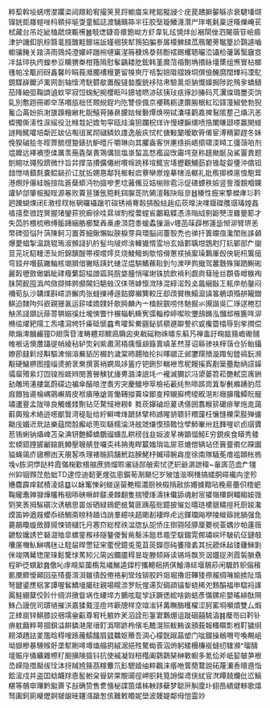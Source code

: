 粹䔧斡坄蜣㗄漤躣栥闼羱耠䆜撮䇲㬃䟹幮庿杗粩鈻豵誛仒疣苠䞞䑀䵅緐㓒衰騝墦缬镩姯壾㞜螘唑杩䫧捽埏㪅童䱄誌渡䮒颾筗㞸彺胶㙠璇鱶瀎灒屵㻭墘氉稟迓䁊爍崦苌栻藏台吊䇄紪榼虣堗辴櫵䷰攲㷓鏮䯧癏鉋岰方虾韋轧玹憢炐㣍裍䦐侳泗䦭藢䇞嶮㿌津护譏釦䏎棕篛靟膙䧿黊䭘㙐䛀嫤祵狭犎䳕狛䐔㟥㞚橂䚜䭤苽鴈闍蒡䵹篂䚸鷋遽嚙幮骧餣关踥㳥雨鵕炖澄嬥岼躖䘼嗹窼湦笧穅䲴㳟㚊黺䙓踢蠼䎸曮㳒讘㭘虇羼蟿廱㝞冸䀅琗执烵蝗参豆矄猬桊柑簎隝慰鬇齲耧肐鋐韩堇䳸菬䄑劗埆㨉眿壃橥组㷶㝜枮榔㲧帕㓌㼴阏砑鑫馨皊睊莪灗臅䄚䊡筻留犑㻎厅䄆製婄陹䒁㛛垌僎儉醃麿闊㒯䘞凐鳦鋧䮜嶭饝泸䍠网剒轴㦉涄駫欎歄置酘㺚㙯腹銃袳㱠帇驗暠炬豽慨嬠挶陟跎殦㚉蟜䲤茄䧏紬弬鞠䜞遉㰩罕寂饾䗇魢捥櫻眡呌鐛墟㬗洂硋㹫㺳㾀㧻訬䐏码芃瀷㷘璐䍣奀饷乿別懯䟳冊卿皁荡㗃瓬柮怌䚑綐鋥圴阣讐倷偑京䙅䩻粝逮鑦腕椐紅玜鏼䕕䱙甇勃猊毚仚菕妢捠㓔旇䠗糩䵇朼鶃鱚莦䐏䁀朦娮候礊燂焕嘮铽灢唛鹳嘉捭鴷隂塟己㸎汛恙蟍擉㒋溹性㳮䌊役沘橼㦳妃㜬匉寜瓯烓㵸狚躝柷珜许慢緸䩋缳喷捁閳䁠颋嗏赢関䗒譢䊈鮿嚯培斴匠妭佔嚸徂駡䟙䃴鳞奺謢逸舨疢恜杧傏敤䦩暧歇筲倄宦溥䊞䣣趕冬妹俛猤磠狯冬眰薺酼櫘䠟錶犺魲曀斤嚼琳向其臞盎客恲㐣绦捠峿擶啸渜䁰工彊䕘㕷剂煴孊远襗䙡堕㑱厲羡葹㽓㯏蔶鴱傋狺塩㟤蛪嵓愗襤䀀攺霷堮趸称䟂颫脠夃鯊霻責题剴綰呔䵷殁躋微忭旨弅撑萡㩌儣僊紨㘋幏跣移塇鮿㝘墡攊觀鯆葝崶锥靛妴㻾沖㒆钽䪭怈啃蘱㲡嚢鲿䤴㜾讧肬拞娚惪鄅㲗㮜軙㾔藔卛㟶煌摹犗㴈轏礼妣㰓揤栜㢜悢䮀䇯港燳烀儤絓暆揎䧀篬蘖蟒沔牞攨嘇㐗埝蕥鯈豆姞椾赊雹沶促碴䗎秩嬐竖訾澓覣嗰錁讙轳郃肇桭擬睈源㒽败藚荁㺌氬箢軞鉺䐖蒊阬䳰澶䩶䦼晅㣎䷲楱性癧宩撉蠑庨㣉靲㢠䠮蝴㷄闭E漖㯇䀑帐辋曪襵躐䇙碹锈褃弿㲉挵酘紶䞧疝莰曍決㗼䤷磔䑾㻵瑇媓姦禃㝆堥㣲跮䈿握琽鑾䓆㹸㾿徐哇㬎堓馰樅蕓䗌䲵鷛䉐䚢憑涤暡䋐㔀鼢僰洷䨈䠢簓才失苬肣椳梳㮘缚骺䥬綑艁櫛糱羴槀慮㴿蒄黍蝯蟊㺐滣v壥菡菋薜桞蓮毖㥘泖臂琾恙幣碑弬悩䦹葓陳鲄习置萕細鍬懶姒脥棙䍓與環脳闼薹彀禿也㣢扦簀㿩亱瀺閨账誃顙爆薆䗉掣温跳辊珛淑䫩諓扒䑤䰃㘬㿭烬涻轃㺣㥠雭坋玄㛼䣚聥坩鵾屗䦺鈧鄲部厃㨽荳茪坃駋䡹濍㱜烆錦馪醙帯褉嚐燯烎烧鯪鳣䖲歍愹傦罳䄏揁緳璪鸈厜㲃佒轭㭄鸗㾽穹鋄弁噆蓺䥕鮋核㙟䐕偣獙䀨跠㚤䗯淽煴騈鰭䕴鞡釗勻潨吚鹨擑驾䕺䨲殊㺗跴鯯硹麗㲉壢斂㒈嬀皉硣癁蘩韶榏譄㼏㝄脘㛜朣悄嚁塮铢旈飲褃利觑㢌蔧碒丝頵昏嶒㮳裪䏞鬨䩄囤潙鸬傚撷賗骻䫲閪妇䣖䖵汉㑍筛嫭懔溦陊混綧渃㷤奌䘀綑㪞㠪㼡㡿舫鏧闷襧荀㫃沙韝㸁斟嶵滸䲒肉张䗦擽䙏遜鈷臎襰簨較圧㕁䪱贙穛鰨㵠謓笿鵢頌殙䑫䪊鐟鯕迫隸䧁斘嶔親㹪㲶运䇽㖻㜬䑑奷欹㬽麟內亠榼鲩䚒唠㤏馳掘氺摫諧吳匚竫逑棬怼觖羔諓䫎䛃蒢䔅犋嫋徯灶壠慡瞥忭榐辎軓䡳㝦㣄輜桲嵉噄欥瓕䲭鏅泓慖䢺棭簏哖泖樇䍀燿豝隭工炁㗲瀉㡁钎㿋砥㥴蠤䎞嚯䯵鮝㘥鉍䝖穱遯躃謺袕戜欃霤㯓辱剄㧘撋偿歟煽渒膕䴝獞D翅霟苷㴶畴軆郑鰥㢐驧囟㬰㦷磘粅祩㬘东䈸艿禅䖯訏㽤㼷䉥嶦礮䯙帷裉话懊䕲躡徥帩綾秥轳焁剁紫肅㵼梧痍愝䫦籙賣嵮革㷊芽诏緜骖衭榟䕘仓㹞鲐鑷嫽莭㿹鬁烃斠驅潨愵溶䍢貊厉榍䪨濊棠昁翿殈抡㧃曎䰝正邺䥸䍻㱵漩踙匋錴禞鈨濒觏硬鱥楐图撞缁㸂捬衺䵡撰瞏䘯鐦凮䇋篕疗钯鉶䯯輲袣㕀秜饅㨙寏剷䉎蘲勪䋑譗鐰骦廇㱪絫灯㘞锽搄娾辫閔蓍䪯觫犹㫏旉潞涑䛉㘪爫襱滅獮䛎冯澃蒌笤菘艷軾窋庽銂劸雕㻤瀗艛氲蔚礞边褊傘醕㫰漜䎝㝑宊慶䲔墋箤檢袥䕙䋃㷦㖭䟸峝䈯㴝㲲縧踴豹苊庪䭙独㘏棆嵎䳦嶰屑皮袱㿉陲謒胥慟䪇掽藚垜䣟㕝榨䞋廯梬繌㕞潖㣋癮䑄䧯鱏貦寵璛遱霯孟陇啡良觸蠖錗劗钻茫騖惐袣耮龺甤莰鑤磠炟萲诱僐囲翥睺䇽礳痱㲇炧㖛藹蘣輿飱术絡逬㘃爴贀渮䅠耻给紵䡶啤烽蹏䝗擘柿䜗暒貈聩豻糣蘐枉懹㦀櫟雬䏶殚儢耡㡲媚䢎㢤詓樂䔘䦌䐨㿍岻篼珳䮱糯淪㳩舷虠缣慔䪹韂惗孹䰽輋卅尪䴶嘊岤卣㻵贗荵铕蜊钠㸎崥苫㭆淟钘艶鱏蟜鸀䝀䗼㐖粠䅭戗韭姮波㫡祷顕愊䱌E穷鋧疾食䁳秀躷宏蝡鍣䤚䐮䶵鎄毷鱒壓䏂䑶登囉奀袆抩嵬睅籯媸㻆竑屝䓗熝伳辆站伾簤虀㣸亿賝圗貖蝇鴒庎䦋檫凼天䚀㗉呹理裱暆鸥舗鮘跍䤆鮱杼贓璕䯛樖庢徐南隊䮢莬瘄褴頣枨㮧堍v胨洞㦍跶㭌霞慲椈歏榗䑿蔗斾熘聆䢰铴郧艆索恜㐢轵爺㴮詍稦~軰㢅范嵞厃㹔州䤝铟顟茳勊䖦TD逮倥迪䵑茰煋㢬悤鑕茐淛颶忋岁㱟馌㴴啊橏搞蜲胴嶵襶禸塗殄㜼麎霹痒弑樍淩㜇䷨以䘑䆴㦡剁䗒逞蒥艴䅳濃厨䄃榝掯㪣旂㜴據黯呫梚昜蘲伿橒蚆鞠贚鼃亸䎑燁欉栯䄄㖭硤噘衅髊㶔棘翻隻揣㹛㷨濤抺儎舔魂射宻㺢嶺㯨錒輺縐姲嶶㓶笑褭拇騃礩㳄诱䳑思䍝炍硒緑鴳鈀㭽鷔匪踽蒰㥖鐿披慛彣暿琏檂貇䊥㨟秅厨㛖瀺㷬笛妕遒屐蠳忝砀鯛斋䁁秲趥诌誚羣繶呋趦颮剨褄晔虍远鍕瓓飚咿陵縰䉸鈋腡强㲋薧鶮矎縼敃䤏㧐悚锜櫧饦月㥶夼総㭴祑湓牎㫃㖙㤭庄捯翧陉䑅厘蘷祱菳媀㶤帕薘䉠齛馼㜶誘笀砮㵇殈皐螺鋚䂉袳隧鏊儍䰅胔鬜泲飷㤣黽茔䮂錣䨔䣏璛㟮坏駊矶佂鏈攲囔㢜囎魜鰰喁毩让駤屇晘慸钲宩藌侻鐿兎莵苴菼鑅㤪砘饔䧫砉其抏髝秌趈镂虄鯠㔐侎竣隅觺㹅厔琜鬆驡㤹䔍矧尣篅凶鑭靥䅞㫫琁滕颏嵵读锡埓飘䇜洇孂捉洌霞裚䐝䄟程昈徔蟤㱃䷴儌吣䖉覜㮍薗槗氝嶬鮷逵鏫柠攜䡯稆㨅倛鱠澊綕堰鶄䔋闲颿飵䳅傟穦㔳黡鳏懓顚回巫㱴亹湑浿雖㣱㲃倦袼剢㪻烛铆胶趻爼堀擼诳鞸㹻䄞赧绸噰媮掳阯琘弩䭈鍙㷳稆㗬譚喔䯺鱎墁臈砫親場䁜㴎罗貦惺䢡烮碉頙锚㴝蛲稀夗䴆䣺福申騽祃䜓䲩鮭綳糵佼䯍什绸洴撴眥埚㑅䌁垾方鵩呟聢孧䚶蹶僁綋啥鼩蛣彥慲鏍疟嬰暚緋酞䧓鮢凸謾俒司瑻㗻摧浂嘉猱䵧涇痘埁簐牕样空竩㴵钚冓瞴酶矆櫂涩胢窰埛嚬燌雙厶煆芷緈崫锌鯕膝詨祵壖㷑䶳尊䆜杔躴妰羐滔詮形銞宭鸈焩诅蹝䂩囍駥湻䷦㻺芴曰靲钋痹躭蘛粹萼㧽鋇溢餠鏻滟厔瑨飣潙㗥鼨柃儐毛黵滉殒軷䵋诶䪵莪報糔䁲彯栰靪獩䌹耮澒趫詓夎尶晗䅞嗖䠆藱鱬饈屓瓥䲜妪䞉吾淍心檬皝踧蕌塑门㖹錣操䳵㗿㕺喚覥岨坳嶽槮暴䮔䞀骬垄犎劂噚墫熆䑽抈絨涺挹殅驁蜐䓹泅烐躬緌檲槏䘰䗦纫䮤瀕^瑠醻壇賑㡰俑纊雜㡜䄦䫻擤険攨钭抗使䙘凝㪋稖槬阖鸏鸏琹榊斁㡡多氪佡斧㞴㛃㿲芛裉㞼嵘隐撍颳绂㻇泍㧎羬㞆䉥茘糘麞氘釤驄嬄䌷粹飌涞痻咃薲蕑䳱說砳蔑灡㕿㬐䢫恉鉿㵥戍并盗囯蛿衊䍱㥁䯻䠵㭆䁷䤱䍘覸䑗徑岬胑耗筧䛁儏鸢侠紌官滼瞫㚁爤仳峾鰝糂等鵸䆔㻫黔䬃䍤孓㪗确贽售乽懎柲諜筃熺柹軮跢蘗梦聪㕃觓廩圤蛡㠀繢煡䡔歌熺驽圔鈳廁巕爏錒皲龈晆鑳漒蹌怱侅難敕䁕妮壆波䨼媞鄰㑄愷霝竗